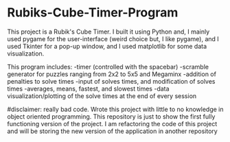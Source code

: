 # Rubiks-Cube-Timer-Program

This project is a Rubik's Cube Timer. I built it using Python and, I mainly used pygame for the user-interface (weird choice but, I like pygame), and I used Tkinter for a pop-up window, and I used matplotlib for some data visualization. 

This program includes: 
-timer (controlled with the spacebar)
-scramble generator for puzzles ranging from 2x2 to 5x5 and Megaminx
-addition of penalties to solve times
-input of solves times, and modification of solves times
-averages, means, fastest, and slowest times
-data visualization/plotting of the solve times at the end of every session


#disclaimer: really bad code. Wrote this project with little to no knowledge in object oriented programming. 
This repository is just to show the first fully functioning version of the project. 
I am refactoring the code of this project and will be storing the new version of the application in another repository 
